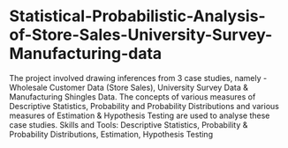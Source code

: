 # Statistical-Probabilistic-Analysis-of-Store-Sales-University-Survey-Manufacturing-data
The project involved drawing inferences from 3 case studies, namely - Wholesale Customer Data (Store Sales), University Survey Data &amp; Manufacturing Shingles Data. The concepts of various measures of Descriptive Statistics, Probability and Probability Distributions and various measures of Estimation &amp; Hypothesis Testing are used to analyse these case studies.  Skills and Tools: Descriptive Statistics, Probability &amp; Probability Distributions, Estimation, Hypothesis Testing
